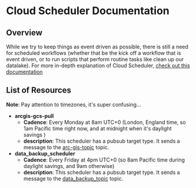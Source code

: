 # Cloud Scheduler Documentation

## Overview

While we try to keep things as event driven as possible, there is still a need for scheduled workflows (whether that be the kick off a workflow that is event driven, or to run scripts that perform routine tasks like clean up our datalake). For more in-depth explanation of Cloud Scheduler, [check out this documentation](https://github.com/CarrierOps/1P-Wiki/blob/main/ByteSizedLearning/Description%20Of%20Services/Scheduler.md)

## List of Resources

**Note**: Pay attention to timezones, it's super confusing...

* **arcgis-gcs-pull**
  * **Cadence**: Every Monday at 8am UTC+0 (London, England time, so 1am Pacific time right now, and at midnight when it's daylight savings )
  * **description**: This scheduler has a pubsub target type. It sends a message to the [arc-gis-topic](https://github.com/CarrierOps/1P-Wiki/blob/main/DocuMentor/gcp/PubSub/pubsub.md) topic.
* **data_backup_scheduler**
  * **Cadence**: Every Friday at 4pm UTC+0 (so 8am Pacific time during daylight savings, and 9am otherwise)
  * **description**: This scheduler has a pubsub target type. It sends a message to the [data_backup_topic](https://github.com/CarrierOps/1P-Wiki/blob/main/DocuMentor/gcp/PubSub/pubsub.md) topic.
